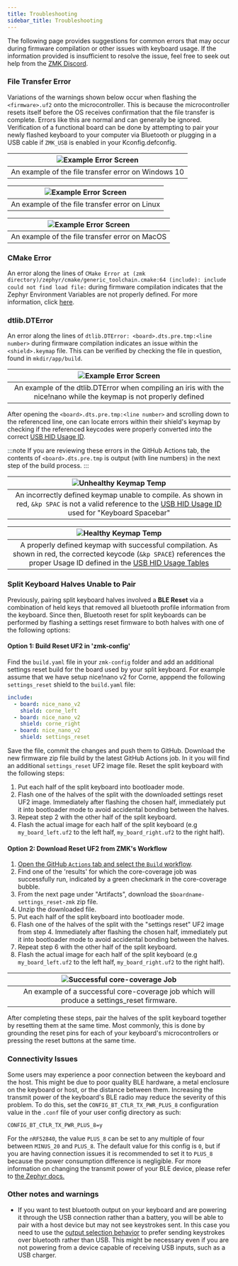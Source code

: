 ```yaml
---
title: Troubleshooting
sidebar_title: Troubleshooting
---
```


The following page provides suggestions for common errors that may occur during firmware compilation or other issues with keyboard usage. If the information provided is insufficient to resolve the issue, feel free to seek out help from the [ZMK Discord](https://zmk.dev/community/discord/invite).

### File Transfer Error

Variations of the warnings shown below occur when flashing the `<firmware>.uf2` onto the microcontroller. This is because the microcontroller resets itself before the OS receives confirmation that the file transfer is complete. Errors like this are normal and can generally be ignored. Verification of a functional board can be done by attempting to pair your newly flashed keyboard to your computer via Bluetooth or plugging in a USB cable if `ZMK_USB` is enabled in your Kconfig.defconfig.

| ![Example Error Screen](../docs/assets/troubleshooting/filetransfer/windows.png) |
| :------------------------------------------------------------------------------: |
|               An example of the file transfer error on Windows 10                |

| ![Example Error Screen](../docs/assets/troubleshooting/filetransfer/linux.png) |
| :----------------------------------------------------------------------------: |
|                 An example of the file transfer error on Linux                 |

| ![Example Error Screen](../docs/assets/troubleshooting/filetransfer/mac.png) |
| :--------------------------------------------------------------------------: |
|                An example of the file transfer error on MacOS                |

### CMake Error

An error along the lines of `CMake Error at (zmk directory)/zephyr/cmake/generic_toolchain.cmake:64 (include): include could not find load file:` during firmware compilation indicates that the Zephyr Environment Variables are not properly defined.
For more information, click [here](../docs/development/setup.md#environment-variables).

### dtlib.DTError

An error along the lines of `dtlib.DTError: <board>.dts.pre.tmp:<line number>` during firmware compilation indicates an issue within the `<shield>.keymap` file.
This can be verified by checking the file in question, found in `mkdir/app/build`.

|                  ![Example Error Screen](../docs/assets/troubleshooting/keymaps/errorscreen.png)                   |
| :----------------------------------------------------------------------------------------------------------------: |
| An example of the dtlib.DTError when compiling an iris with the nice!nano while the keymap is not properly defined |

After opening the `<board>.dts.pre.tmp:<line number>` and scrolling down to the referenced line, one can locate errors within their shield's keymap by checking if the referenced keycodes were properly converted into the correct [USB HID Usage ID](https://www.usb.org/document-library/hid-usage-tables-12).

:::note
If you are reviewing these errors in the GitHub Actions tab, the contents of `<board>.dts.pre.tmp` is output (with line numbers) in the next step of the build process.
:::

|                                                                   ![Unhealthy Keymap Temp](../docs/assets/troubleshooting/keymaps/unhealthyEDIT.png)                                                                   |
| :--------------------------------------------------------------------------------------------------------------------------------------------------------------------------------------------------------------------: |
| An incorrectly defined keymap unable to compile. As shown in red, `&kp SPAC` is not a valid reference to the [USB HID Usage ID](https://www.usb.org/document-library/hid-usage-tables-12) used for "Keyboard Spacebar" |

|                                                                               ![Healthy Keymap Temp](../docs/assets/troubleshooting/keymaps/healthyEDIT.png)                                                                               |
| :----------------------------------------------------------------------------------------------------------------------------------------------------------------------------------------------------------------------------------------: |
| A properly defined keymap with successful compilation. As shown in red, the corrected keycode (`&kp SPACE`) references the proper Usage ID defined in the [USB HID Usage Tables](https://www.usb.org/document-library/hid-usage-tables-12) |

### Split Keyboard Halves Unable to Pair

Previously, pairing split keyboard halves involved a **BLE Reset** via a combination of held keys that removed all bluetooth profile information from the keyboard.
Since then, Bluetooth reset for split keyboards can be performed by flashing a settings reset firmware to both halves with one of the following options:

#### Option 1: Build Reset UF2 in 'zmk-config'

Find the `build.yaml` file in your `zmk-config` folder and add an additional settings reset build for the board used by your split keyboard. For example assume that 
we have setup nice!nano v2 for Corne, apppend the following `settings_reset` shield to the `build.yaml` file:

```yml
include:
  - board: nice_nano_v2
    shield: corne_left
  - board: nice_nano_v2
    shield: corne_right
  - board: nice_nano_v2
    shield: settings_reset
```

Save the file, commit the changes and push them to GitHub. Download the new firmware zip file build by the latest GitHub Actions job. In it you will find an 
additional `settings_reset` UF2 image file. Reset the split keyboard with the following steps:

1. Put each half of the split keyboard into bootloader mode.
2. Flash one of the halves of the split with the downloaded settings reset UF2 image. Immediately after flashing the chosen half, immediately put it into bootloader mode to avoid accidental bonding between the halves.
3. Repeat step 2 with the other half of the split keyboard.
4. Flash the actual image for each half of the split keyboard (e.g `my_board_left.uf2` to the left half, `my_board_right.uf2` to the right half).

#### Option 2: Download Reset UF2 from ZMK's Workflow

1. [Open the GitHub `Actions` tab and select the `Build` workflow](https://github.com/zmkfirmware/zmk/actions?query=workflow%3ABuild+branch%3Amain+event%3Apush).
2. Find one of the 'results' for which the core-coverage job was successfully run, indicated by a green checkmark in the core-coverage bubble.
3. From the next page under "Artifacts", download the `$boardname-settings_reset-zmk` zip file.
4. Unzip the downloaded file.
5. Put each half of the split keyboard into bootloader mode.
6. Flash one of the halves of the split with the "settings reset" UF2 image from step 4. Immediately after flashing the chosen half, immediately put it into bootloader mode to avoid accidental bonding between the halves.
7. Repeat step 6 with the other half of the split keyboard.
8. Flash the actual image for each half of the split keyboard (e.g `my_board_left.uf2` to the left half, `my_board_right.uf2` to the right half).

| ![Successful core-coverage Job](../docs/assets/troubleshooting/splitpairing/corecoverage.png) |
| :-------------------------------------------------------------------------------------------: |
|  An example of a successful core-coverage job which will produce a settings_reset firmware.   |

After completing these steps, pair the halves of the split keyboard together by resetting them at the same time. Most commonly, this is done by grounding the reset pins
for each of your keyboard's microcontrollers or pressing the reset buttons at the same time.

### Connectivity Issues

Some users may experience a poor connection between the keyboard and the host. This might be due to poor quality BLE hardware, a metal enclosure on the keyboard or host, or the distance between them. Increasing the transmit power of the keyboard's BLE radio may reduce the severity of this problem. To do this, set the `CONFIG_BT_CTLR_TX_PWR_PLUS_8` configuration value in the `.conf` file of your user config directory as such:

```
CONFIG_BT_CTLR_TX_PWR_PLUS_8=y
```

For the `nRF52840`, the value `PLUS_8` can be set to any multiple of four between `MINUS_20` and `PLUS_8`. The default value for this config is `0`, but if you are having connection issues it is recommended to set it to `PLUS_8` because the power consumption difference is negligible. For more information on changing the transmit power of your BLE device, please refer to [the Zephyr docs.](https://docs.zephyrproject.org/latest/reference/kconfig/CONFIG_BT_CTLR_TX_PWR_PLUS_8.html)

### Other notes and warnings

- If you want to test bluetooth output on your keyboard and are powering it through the USB connection rather than a battery, you will be able to pair with a host device but may not see keystrokes sent. In this case you need to use the [output selection behavior](../docs/behaviors/outputs.md) to prefer sending keystrokes over bluetooth rather than USB. This might be necessary even if you are not powering from a device capable of receiving USB inputs, such as a USB charger.

